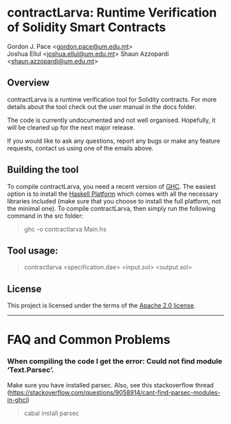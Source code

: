 # contractLarva: Runtime Verification of Solidity Smart Contracts
Gordon J. Pace &lt;gordon.pace@um.edu.mt&gt;  
Joshua Ellul &lt;joshua.ellul@um.edu.mt&gt;
Shaun Azzopardi &lt;shaun.azzopardi@um.edu.mt&gt;

## Overview

contractLarva is a runtime verification tool for Solidity contracts. For more details about the tool check out the user manual in the docs folder. 

The code is currently undocumented and not well organised. Hopefully, it will be cleaned up for the next major release.

If you would like to ask any questions, report any bugs or make any feature requests, contact us using one of the emails above.

## Building the tool

To compile contractLarva, you need a recent version of [GHC](https://www.haskell.org/ghc/). The easiest option is to install the [Haskell Platform](https://www.haskell.org/platform/) which comes with all the necessary libraries included (make sure that you choose to install the full platform, not the minimal one). To compile contractLarva, then simply run the following command in the src folder:

> ghc -o contractlarva Main.hs

## Tool usage:

> contractlarva &lt;specification.dae&gt; &lt;input.sol&gt; &lt;output.sol&gt;

## License
This project is licensed under the terms of the [Apache 2.0 license](LICENSE).

----
# FAQ and Common Problems

### When compiling the code I get the error: Could not find module ‘Text.Parsec’.
Make sure you have installed parsec.  Also, see this stackoverflow thread (https://stackoverflow.com/questions/9058914/cant-find-parsec-modules-in-ghci)
>cabal install parsec
